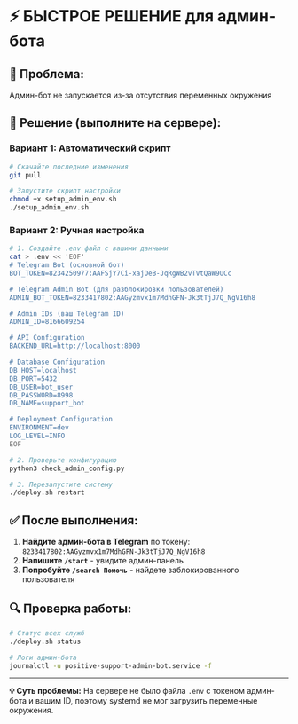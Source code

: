 # ⚡ БЫСТРОЕ РЕШЕНИЕ для админ-бота

## 🎯 Проблема: 
Админ-бот не запускается из-за отсутствия переменных окружения

## 🚀 Решение (выполните на сервере):

### Вариант 1: Автоматический скрипт
```bash
# Скачайте последние изменения
git pull

# Запустите скрипт настройки
chmod +x setup_admin_env.sh
./setup_admin_env.sh
```

### Вариант 2: Ручная настройка
```bash
# 1. Создайте .env файл с вашими данными
cat > .env << 'EOF'
# Telegram Bot (основной бот)
BOT_TOKEN=8234250977:AAFSjY7Ci-xajOeB-JqRgWB2vTVtQaW9UCc

# Telegram Admin Bot (для разблокировки пользователей)
ADMIN_BOT_TOKEN=8233417802:AAGyzmvx1m7MdhGFN-Jk3tTjJ7Q_NgV16h8

# Admin IDs (ваш Telegram ID)
ADMIN_ID=8166609254

# API Configuration
BACKEND_URL=http://localhost:8000

# Database Configuration
DB_HOST=localhost
DB_PORT=5432
DB_USER=bot_user
DB_PASSWORD=8998
DB_NAME=support_bot

# Deployment Configuration
ENVIRONMENT=dev
LOG_LEVEL=INFO
EOF

# 2. Проверьте конфигурацию
python3 check_admin_config.py

# 3. Перезапустите систему
./deploy.sh restart
```

## ✅ После выполнения:

1. **Найдите админ-бота в Telegram** по токену: `8233417802:AAGyzmvx1m7MdhGFN-Jk3tTjJ7Q_NgV16h8`
2. **Напишите `/start`** - увидите админ-панель
3. **Попробуйте `/search Помочь`** - найдете заблокированного пользователя

## 🔍 Проверка работы:
```bash
# Статус всех служб
./deploy.sh status

# Логи админ-бота
journalctl -u positive-support-admin-bot.service -f
```

---

**💡 Суть проблемы:** На сервере не было файла `.env` с токеном админ-бота и вашим ID, поэтому systemd не мог загрузить переменные окружения.
